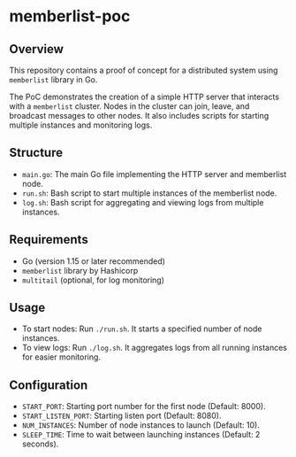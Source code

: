 # memberlist-poc

## Overview
This repository contains a proof of concept for a distributed system using `memberlist` library in Go.

The PoC demonstrates the creation of a simple HTTP server that interacts with a `memberlist` cluster. Nodes in the cluster can join, leave, and broadcast messages to other nodes. It also includes scripts for starting multiple instances and monitoring logs.

## Structure
- `main.go`: The main Go file implementing the HTTP server and memberlist node.
- `run.sh`: Bash script to start multiple instances of the memberlist node.
- `log.sh`: Bash script for aggregating and viewing logs from multiple instances.

## Requirements
- Go (version 1.15 or later recommended)
- `memberlist` library by Hashicorp
- `multitail` (optional, for log monitoring)

## Usage
- To start nodes: Run `./run.sh`. It starts a specified number of node instances.
- To view logs: Run `./log.sh`. It aggregates logs from all running instances for easier monitoring.

## Configuration
- `START_PORT`: Starting port number for the first node (Default: 8000).
- `START_LISTEN_PORT`: Starting listen port (Default: 8080).
- `NUM_INSTANCES`: Number of node instances to launch (Default: 10).
- `SLEEP_TIME`: Time to wait between launching instances (Default: 2 seconds).

